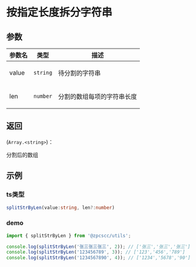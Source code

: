 # 按指定长度拆分字符串

## 参数

| 参数名 | 类型                | 描述                              |
| ------ | ------------------- | --------------------------------- |
| value  | <code>string</code> | <p>待分割的字符串</p>             |
| len    | <code>number</code> | <p>分割的数组每项的字符串长度</p> |

## 返回

(<code>Array.&lt;string&gt;</code>)：<p>分割后的数组</p>

## 示例

### ts类型

```typescript
splitStrByLen(value:string, len?:number)
```

### demo

```typescript
import { splitStrByLen } from '@zpcscc/utils';

console.log(splitStrByLen('张三张三张三', 2)); // ['张三','张三','张三']
console.log(splitStrByLen('123456789', 3)); // ['123','456','789']
console.log(splitStrByLen('1234567890', 4)); // ['1234','5678','90']
```
